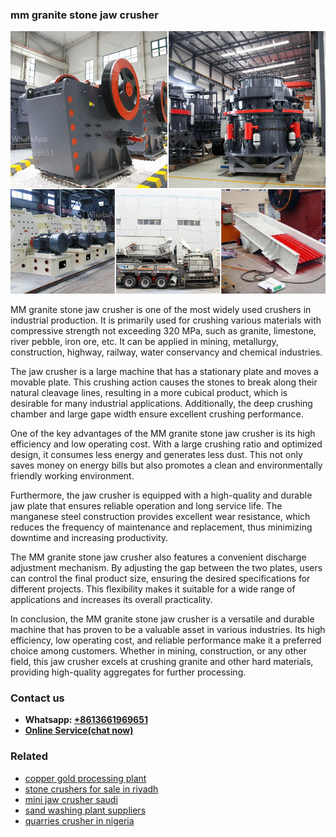 <h3>mm granite stone jaw crusher</h3><img src='1708587093.jpg' alt=''><p>MM granite stone jaw crusher is one of the most widely used crushers in industrial production. It is primarily used for crushing various materials with compressive strength not exceeding 320 MPa, such as granite, limestone, river pebble, iron ore, etc. It can be applied in mining, metallurgy, construction, highway, railway, water conservancy and chemical industries.</p><p>The jaw crusher is a large machine that has a stationary plate and moves a movable plate. This crushing action causes the stones to break along their natural cleavage lines, resulting in a more cubical product, which is desirable for many industrial applications. Additionally, the deep crushing chamber and large gape width ensure excellent crushing performance.</p><p>One of the key advantages of the MM granite stone jaw crusher is its high efficiency and low operating cost. With a large crushing ratio and optimized design, it consumes less energy and generates less dust. This not only saves money on energy bills but also promotes a clean and environmentally friendly working environment.</p><p>Furthermore, the jaw crusher is equipped with a high-quality and durable jaw plate that ensures reliable operation and long service life. The manganese steel construction provides excellent wear resistance, which reduces the frequency of maintenance and replacement, thus minimizing downtime and increasing productivity.</p><p>The MM granite stone jaw crusher also features a convenient discharge adjustment mechanism. By adjusting the gap between the two plates, users can control the final product size, ensuring the desired specifications for different projects. This flexibility makes it suitable for a wide range of applications and increases its overall practicality.</p><p>In conclusion, the MM granite stone jaw crusher is a versatile and durable machine that has proven to be a valuable asset in various industries. Its high efficiency, low operating cost, and reliable performance make it a preferred choice among customers. Whether in mining, construction, or any other field, this jaw crusher excels at crushing granite and other hard materials, providing high-quality aggregates for further processing.</p><h3>Contact us</h3><ul><li><strong>Whatsapp:&nbsp;<a href="https://wa.me/8613661969651">+8613661969651</a></strong></li><li><a href="https://swt.shibang-china.com/?git&amp;zhl&amp;mm granite stone jaw crusher"><strong>Online Service(chat now)</strong></a></li></ul><h3>Related</h3><ul><li><a href='copper gold processing plant.md'>copper gold processing plant</a></li><li><a href='stone crushers for sale in riyadh.md'>stone crushers for sale in riyadh</a></li><li><a href='mini jaw crusher saudi.md'>mini jaw crusher saudi</a></li><li><a href='sand washing plant suppliers.md'>sand washing plant suppliers</a></li><li><a href='quarries crusher in nigeria.md'>quarries crusher in nigeria</a></li></ul>
